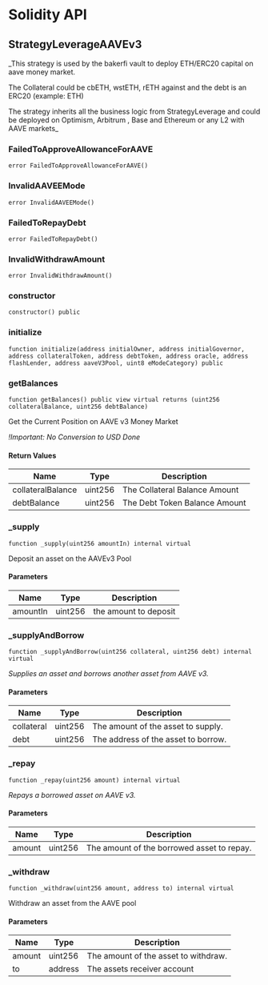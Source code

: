 # Solidity API

## StrategyLeverageAAVEv3

_This strategy is used by the bakerfi vault to deploy ETH/ERC20 capital
on aave money market.

The Collateral could be cbETH, wstETH, rETH against and the debt is an ERC20 (example: ETH)

The strategy inherits all the business logic from StrategyLeverage
and could be deployed on Optimism, Arbitrum , Base and Ethereum or any L2 with AAVE markets_

### FailedToApproveAllowanceForAAVE

```solidity
error FailedToApproveAllowanceForAAVE()
```

### InvalidAAVEEMode

```solidity
error InvalidAAVEEMode()
```

### FailedToRepayDebt

```solidity
error FailedToRepayDebt()
```

### InvalidWithdrawAmount

```solidity
error InvalidWithdrawAmount()
```

### constructor

```solidity
constructor() public
```

### initialize

```solidity
function initialize(address initialOwner, address initialGovernor, address collateralToken, address debtToken, address oracle, address flashLender, address aaveV3Pool, uint8 eModeCategory) public
```

### getBalances

```solidity
function getBalances() public view virtual returns (uint256 collateralBalance, uint256 debtBalance)
```

Get the Current Position on AAVE v3 Money Market

_!Important: No Conversion to USD Done_

#### Return Values

| Name | Type | Description |
| ---- | ---- | ----------- |
| collateralBalance | uint256 | The Collateral Balance Amount |
| debtBalance | uint256 | The Debt Token Balance Amount |

### _supply

```solidity
function _supply(uint256 amountIn) internal virtual
```

Deposit an asset on the AAVEv3 Pool

#### Parameters

| Name | Type | Description |
| ---- | ---- | ----------- |
| amountIn | uint256 | the amount to deposit |

### _supplyAndBorrow

```solidity
function _supplyAndBorrow(uint256 collateral, uint256 debt) internal virtual
```

_Supplies an asset and borrows another asset from AAVE v3._

#### Parameters

| Name | Type | Description |
| ---- | ---- | ----------- |
| collateral | uint256 | The amount of the asset to supply. |
| debt | uint256 | The address of the asset to borrow. |

### _repay

```solidity
function _repay(uint256 amount) internal virtual
```

_Repays a borrowed asset on AAVE v3._

#### Parameters

| Name | Type | Description |
| ---- | ---- | ----------- |
| amount | uint256 | The amount of the borrowed asset to repay. |

### _withdraw

```solidity
function _withdraw(uint256 amount, address to) internal virtual
```

Withdraw an asset from the AAVE pool

#### Parameters

| Name | Type | Description |
| ---- | ---- | ----------- |
| amount | uint256 | The amount of the asset to withdraw. |
| to | address | The assets receiver account |

